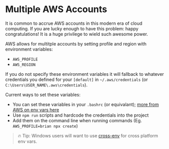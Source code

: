 # Multiple AWS Accounts

It is common to accrue AWS accounts in this modern era of cloud computing. If you are lucky enough to have this problem: happy congratulations! It is a huge privilege to wield such awesome power. 

AWS allows for multitple accounts by setting profile and region with environment variables:

- `AWS_PROFILE`
- `AWS_REGION`

If you do not specify these environment variables it will fallback to whatever credentials you defined for your `[default]` in `~/.aws/credentials` (or `C:\Users\USER_NAME\.aws\credentials`).

Current ways to set these variables:

- You can set these variables in your `.bashrc` (or equivalant); [more from AWS on env vars here](https://docs.aws.amazon.com/cli/latest/userguide/cli-environment.html)
- Use `npm run` scripts and hardcode the credentials into the project
- Add them on the command line when running commands (Eg. `AWS_PROFILE=brian npx create`)

> 🔥 Tip: Windows users will want to use [cross-env](https://www.npmjs.com/package/cross-env) for cross platform env vars.
